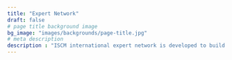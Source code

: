```yaml
---
title: "Expert Network"
draft: false
# page title background image
bg_image: "images/backgrounds/page-title.jpg"
# meta description
description : "ISCM international expert network is developed to build a knowledge-sharing platform that connects like-minded professionals with precise expertise in particular sectors. The network offers excellent opportunities to share specialized knowledge, experience, and insights that might not be available elsewhere. Further, it inspires a passion for science and develops a better education and life through various activities of mutual benefit, ranging from training and research to local authority or community support."
---
```

